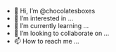 - 👋 Hi, I’m @chocolatesboxes
- 👀 I’m interested in ...
- 🌱 I’m currently learning ...
- 💞️ I’m looking to collaborate on ...
- 📫 How to reach me ...

<!---
chocolatesboxes/chocolatesboxes is a ✨ special ✨ repository because its `README.md` (this file) appears on your GitHub profile.
You can click the Preview link to take a look at your changes.
--->
